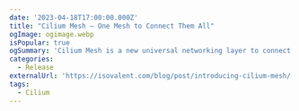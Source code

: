 ```yaml
---
date: '2023-04-18T17:00:00.000Z'
title: "Cilium Mesh – One Mesh to Connect Them All"
ogImage: ogimage.webp
isPopular: true
ogSummary: 'Cilium Mesh is a new universal networking layer to connect workloads and machines across cloud, on-prem, and edge'
categories:
  - Release
externalUrl: 'https://isovalent.com/blog/post/introducing-cilium-mesh/'
tags:
  - Cilium
---
```

